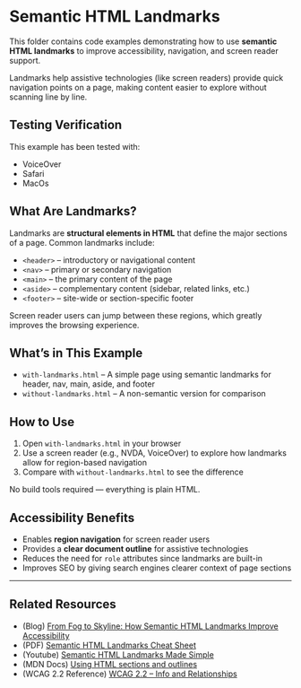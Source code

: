 # Semantic HTML Landmarks

This folder contains code examples demonstrating how to use **semantic HTML landmarks** to improve accessibility, navigation, and screen reader support.  

Landmarks help assistive technologies (like screen readers) provide quick navigation points on a page, making content easier to explore without scanning line by line.

## Testing Verification

This example has been tested with:
- VoiceOver
- Safari
- MacOs

## What Are Landmarks?

Landmarks are **structural elements in HTML** that define the major sections of a page. Common landmarks include:

- `<header>` – introductory or navigational content  
- `<nav>` – primary or secondary navigation  
- `<main>` – the primary content of the page  
- `<aside>` – complementary content (sidebar, related links, etc.)  
- `<footer>` – site-wide or section-specific footer  

Screen reader users can jump between these regions, which greatly improves the browsing experience.

## What’s in This Example

- `with-landmarks.html` – A simple page using semantic landmarks for header, nav, main, aside, and footer  
- `without-landmarks.html` – A non-semantic version for comparison

## How to Use

1. Open `with-landmarks.html` in your browser
2. Use a screen reader (e.g., NVDA, VoiceOver) to explore how landmarks allow for region-based navigation
3. Compare with `without-landmarks.html` to see the difference

No build tools required — everything is plain HTML.

## Accessibility Benefits

- Enables **region navigation** for screen reader users  
- Provides a **clear document outline** for assistive technologies  
- Reduces the need for `role` attributes since landmarks are built-in  
- Improves SEO by giving search engines clearer context of page sections  

---

## Related Resources

- (Blog) [From Fog to Skyline: How Semantic HTML Landmarks Improve Accessibility](https://wcagmadesimple.com/blog/how-semantic-html-landmarks-improve-accessibility)
- (PDF) [Semantic HTML Landmarks Cheat Sheet](https://www.wcagmadesimple.com/resources/how-semantic-html-landmarks-improve-accessibility/semantic-html-landmarks-cheatsheet.pdf)
- (Youtube) [Semantic HTML Landmarks Made Simple](https://www.youtube.com/watch?v=qPW8mcGy0Zg)
- (MDN Docs) [Using HTML sections and outlines](https://developer.mozilla.org/en-US/docs/Web/HTML/Element#content_sectioning)
- (WCAG 2.2 Reference) [WCAG 2.2 – Info and Relationships](https://www.w3.org/WAI/WCAG22/Understanding/info-and-relationships.html)
